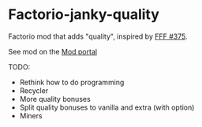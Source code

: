 # Factorio-janky-quality
Factorio mod that adds "quality", inspired by [FFF #375](https://factorio.com/blog/post/fff-375). 


See mod on the [Mod portal](https://mods.factorio.com/mod/janky-quality)

TODO:

* Rethink how to do programming
* Recycler
* More quality bonuses
* Split quality bonuses to vanilla and extra (with option)
* Miners